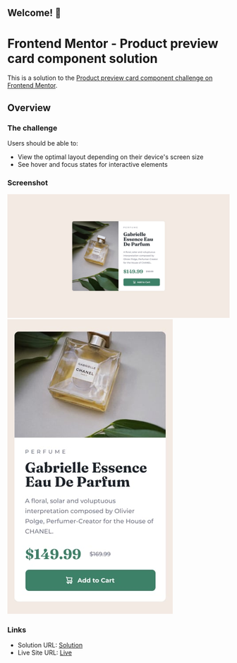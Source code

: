 
## Welcome! 👋

# Frontend Mentor - Product preview card component solution

This is a solution to the [Product preview card component challenge on Frontend Mentor](https://www.frontendmentor.io/challenges/product-preview-card-component-GO7UmttRfa).



## Overview

### The challenge

Users should be able to:

- View the optimal layout depending on their device's screen size
- See hover and focus states for interactive elements

### Screenshot

![](./design/desktop-design.jpg)
![](./design/mobile-design.jpg)

### Links

- Solution URL: [Solution](https://github.com/Yemresalcan/Front-End-Mentor/tree/main/FrontCh7)
- Live Site URL: [Live](https://maudlinmandrake.github.io/product-preview-card-component)
